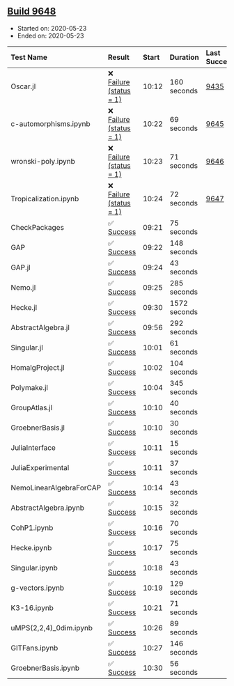 ## [Build 9648](https://oscarci.mathematik.uni-kl.de/job/oscar/9648/)

* Started on: 2020-05-23
* Ended on: 2020-05-23

| Test Name    | Result | Start | Duration | Last Success | First Failure |
|:-------------|:-------|:------|:---------|:-------------|:--------------|
| Oscar.jl | ❌ [Failure (status = 1)](https://oscarci.mathematik.uni-kl.de/job/oscar/9648/artifact/logs/build-9648/Oscar.jl.log) | 10:12 | 160 seconds | [9435](https://oscarci.mathematik.uni-kl.de/job/oscar/9435/) | [9436](https://oscarci.mathematik.uni-kl.de/job/oscar/9436/) |
| c-automorphisms.ipynb | ❌ [Failure (status = 1)](https://oscarci.mathematik.uni-kl.de/job/oscar/9648/artifact/logs/build-9648/c-automorphisms.ipynb.log) | 10:22 | 69 seconds | [9645](https://oscarci.mathematik.uni-kl.de/job/oscar/9645/) | [9646](https://oscarci.mathematik.uni-kl.de/job/oscar/9646/) |
| wronski-poly.ipynb | ❌ [Failure (status = 1)](https://oscarci.mathematik.uni-kl.de/job/oscar/9648/artifact/logs/build-9648/wronski-poly.ipynb.log) | 10:23 | 71 seconds | [9646](https://oscarci.mathematik.uni-kl.de/job/oscar/9646/) | [9647](https://oscarci.mathematik.uni-kl.de/job/oscar/9647/) |
| Tropicalization.ipynb | ❌ [Failure (status = 1)](https://oscarci.mathematik.uni-kl.de/job/oscar/9648/artifact/logs/build-9648/Tropicalization.ipynb.log) | 10:24 | 72 seconds | [9647](https://oscarci.mathematik.uni-kl.de/job/oscar/9647/) | [9648](https://oscarci.mathematik.uni-kl.de/job/oscar/9648/) |
| CheckPackages | ✅ [Success](https://oscarci.mathematik.uni-kl.de/job/oscar/9648/artifact/logs/build-9648/CheckPackages.log) | 09:21 | 75 seconds |  |  |
| GAP | ✅ [Success](https://oscarci.mathematik.uni-kl.de/job/oscar/9648/artifact/logs/build-9648/GAP.log) | 09:22 | 148 seconds |  |  |
| GAP.jl | ✅ [Success](https://oscarci.mathematik.uni-kl.de/job/oscar/9648/artifact/logs/build-9648/GAP.jl.log) | 09:24 | 43 seconds |  |  |
| Nemo.jl | ✅ [Success](https://oscarci.mathematik.uni-kl.de/job/oscar/9648/artifact/logs/build-9648/Nemo.jl.log) | 09:25 | 285 seconds |  |  |
| Hecke.jl | ✅ [Success](https://oscarci.mathematik.uni-kl.de/job/oscar/9648/artifact/logs/build-9648/Hecke.jl.log) | 09:30 | 1572 seconds |  |  |
| AbstractAlgebra.jl | ✅ [Success](https://oscarci.mathematik.uni-kl.de/job/oscar/9648/artifact/logs/build-9648/AbstractAlgebra.jl.log) | 09:56 | 292 seconds |  |  |
| Singular.jl | ✅ [Success](https://oscarci.mathematik.uni-kl.de/job/oscar/9648/artifact/logs/build-9648/Singular.jl.log) | 10:01 | 61 seconds |  |  |
| HomalgProject.jl | ✅ [Success](https://oscarci.mathematik.uni-kl.de/job/oscar/9648/artifact/logs/build-9648/HomalgProject.jl.log) | 10:02 | 104 seconds |  |  |
| Polymake.jl | ✅ [Success](https://oscarci.mathematik.uni-kl.de/job/oscar/9648/artifact/logs/build-9648/Polymake.jl.log) | 10:04 | 345 seconds |  |  |
| GroupAtlas.jl | ✅ [Success](https://oscarci.mathematik.uni-kl.de/job/oscar/9648/artifact/logs/build-9648/GroupAtlas.jl.log) | 10:10 | 40 seconds |  |  |
| GroebnerBasis.jl | ✅ [Success](https://oscarci.mathematik.uni-kl.de/job/oscar/9648/artifact/logs/build-9648/GroebnerBasis.jl.log) | 10:10 | 30 seconds |  |  |
| JuliaInterface | ✅ [Success](https://oscarci.mathematik.uni-kl.de/job/oscar/9648/artifact/logs/build-9648/JuliaInterface.log) | 10:11 | 15 seconds |  |  |
| JuliaExperimental | ✅ [Success](https://oscarci.mathematik.uni-kl.de/job/oscar/9648/artifact/logs/build-9648/JuliaExperimental.log) | 10:11 | 37 seconds |  |  |
| NemoLinearAlgebraForCAP | ✅ [Success](https://oscarci.mathematik.uni-kl.de/job/oscar/9648/artifact/logs/build-9648/NemoLinearAlgebraForCAP.log) | 10:14 | 43 seconds |  |  |
| AbstractAlgebra.ipynb | ✅ [Success](https://oscarci.mathematik.uni-kl.de/job/oscar/9648/artifact/logs/build-9648/AbstractAlgebra.ipynb.log) | 10:15 | 32 seconds |  |  |
| CohP1.ipynb | ✅ [Success](https://oscarci.mathematik.uni-kl.de/job/oscar/9648/artifact/logs/build-9648/CohP1.ipynb.log) | 10:16 | 70 seconds |  |  |
| Hecke.ipynb | ✅ [Success](https://oscarci.mathematik.uni-kl.de/job/oscar/9648/artifact/logs/build-9648/Hecke.ipynb.log) | 10:17 | 75 seconds |  |  |
| Singular.ipynb | ✅ [Success](https://oscarci.mathematik.uni-kl.de/job/oscar/9648/artifact/logs/build-9648/Singular.ipynb.log) | 10:18 | 43 seconds |  |  |
| g-vectors.ipynb | ✅ [Success](https://oscarci.mathematik.uni-kl.de/job/oscar/9648/artifact/logs/build-9648/g-vectors.ipynb.log) | 10:19 | 129 seconds |  |  |
| K3-16.ipynb | ✅ [Success](https://oscarci.mathematik.uni-kl.de/job/oscar/9648/artifact/logs/build-9648/K3-16.ipynb.log) | 10:21 | 71 seconds |  |  |
| uMPS(2,2,4)_0dim.ipynb | ✅ [Success](https://oscarci.mathematik.uni-kl.de/job/oscar/9648/artifact/logs/build-9648/uMPS-2-2-4-_0dim.ipynb.log) | 10:26 | 89 seconds |  |  |
| GITFans.ipynb | ✅ [Success](https://oscarci.mathematik.uni-kl.de/job/oscar/9648/artifact/logs/build-9648/GITFans.ipynb.log) | 10:27 | 146 seconds |  |  |
| GroebnerBasis.ipynb | ✅ [Success](https://oscarci.mathematik.uni-kl.de/job/oscar/9648/artifact/logs/build-9648/GroebnerBasis.ipynb.log) | 10:30 | 56 seconds |  |  |
